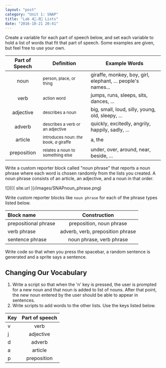 ```yaml
---
layout: "post"
category: "Unit 1: SNAP"
title: "Lab 4⃣.0⃣ Lists"
date: "2016-10-21 20:41"
---
```


Create a variable for each part of speech below, and set each variable to hold a list of words that fit that part of speech. Some examples are given, but feel free to use your own.

| Part of Speech |  Definition  | Example Words                                               |
| :-----------: | ------------------------------------------------------- | ----------------------------------------------------------- |
| noun           | <small>person, place, or thing</small>                  | giraffe, monkey, boy, girl, elephant, ... people's names... |
| verb           | <small>action word</small>                               | jumps, runs, sleeps, sits, dances, ...                      |
| adjective      | <small>describes a noun</small>                         | big, small, loud, silly, young, old, sleepy, ...            |
| adverb         | <small>describes a verb or an adjective</small>         | quickly, excitedly, angrily, happily, sadly, ...            |
| article        | <small>introduces noun: *the* book, *a* giraffe</small> | a, the                                                      |
| preposition    | <small>relates a noun to something else</small>         | under, over, around, near, beside, ...                      |

Write a custom reporter block called "noun
phrase" that reports a noun phrase where each word is chosen randomly from the lists you created. A noun phrase consists of an article, an adjective, and a noun in that order.

![]({{ site.url }}/images/SNAPnoun_phrase.png)

Write custom reporter blocks like `noun phrase` for each of the phrase types listed below.

| Block name   | Construction                            |
| :----------- | :-------------------------------------: |
| prepositional phrase |  preposition, noun phrase         |
| verb phrase         |  adverb, verb, preposition phrase |
| sentence phrase     | noun phrase, verb phrase                |

Write code so that when you press the spacebar, a random sentence is generated and a sprite says a sentence.

## Changing Our Vocabulary
1. Write a script so that when the 'n' key is pressed, the user is prompted for a new noun and that noun is added to list of nouns. After that point, the new noun entered by the user should be able to appear in sentences.
2. Write scripts to add words to the other lists. Use the keys listed below.


| Key | Part of speech |
| :----------- | :-------------------------------------: |
| v   | verb           |
| j   | adjective      |
| d   | adverb         |
| a   | article        |
| p   | preposition    |
